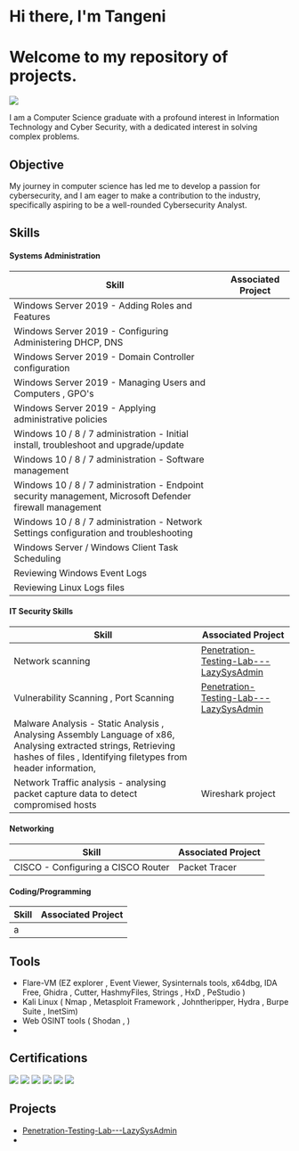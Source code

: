 # Hi there, I'm Tangeni
# Welcome to my repository of projects.
<a href="https://www.linkedin.com/in/ntshikukutu94/"><img src="https://img.shields.io/badge/-LinkedIn-0072b1?&style=for-the-badge&logo=linkedin&logoColor=white" /></a>

I am a Computer Science graduate with a profound interest in Information Technology and Cyber Security, with a  dedicated interest in solving complex problems.

## Objective
My journey in computer science has led me to develop a passion for cybersecurity, and I am eager to make a contribution to the industry, specifically aspiring to be a  well-rounded Cybersecurity Analyst.

## Skills

#### Systems Administration
| Skill                                         | Associated Project         |
|-----------------------------------------------|----------------------------|
| Windows Server 2019 - Adding Roles and Features          |  |
| Windows Server 2019 - Configuring Administering DHCP, DNS       |   |
| Windows Server 2019 - Domain Controller configuration | |
| Windows Server 2019 - Managing Users and Computers , GPO's    | |
| Windows Server 2019 - Applying administrative policies      | |
| Windows 10 / 8 / 7 administration - Initial install, troubleshoot and upgrade/update | |
| Windows 10 / 8 / 7 administration - Software management | |
| Windows 10 / 8 / 7 administration - Endpoint security management, Microsoft Defender firewall management| |
| Windows 10 / 8 / 7 administration - Network Settings configuration and troubleshooting | |
| Windows Server / Windows Client Task Scheduling | |
| Reviewing Windows Event Logs| |
| Reviewing Linux Logs files| |



#### IT Security Skills
| Skill                                         | Associated Project         |
|-----------------------------------------------|----------------------------|
| Network scanning          | <a href="https://github.com/Tangeni-S/Penetration-Testing-Lab---LazySysAdmin.git">Penetration-Testing-Lab---LazySysAdmin</a>|
| Vulnerability Scanning , Port Scanning         | <a href="https://github.com/Tangeni-S/Penetration-Testing-Lab---LazySysAdmin.git">Penetration-Testing-Lab---LazySysAdmin</a>|
| Malware Analysis - Static Analysis , Analysing Assembly Language of x86,  Analysing extracted strings, Retrieving hashes of files , Identifying filetypes from header information,   |   |
| Network Traffic analysis - analysing packet capture data to detect compromised hosts |  Wireshark project |

#### Networking
| Skill                                         | Associated Project         |
|-----------------------------------------------|----------------------------|
| CISCO - Configuring a CISCO Router | Packet Tracer |


#### Coding/Programming
| Skill                                         | Associated Project         |
|-----------------------------------------------|----------------------------|
|        a   | |



## Tools
- Flare-VM (EZ explorer , Event Viewer,  Sysinternals tools, x64dbg, IDA Free, Ghidra , Cutter, HashmyFiles, Strings , HxD , PeStudio )
- Kali Linux ( Nmap , Metasploit Framework , Johntheripper, Hydra , Burpe Suite , InetSim)
- Web OSINT tools ( Shodan , )
- 


## Certifications
<div>
 <a href="https://learn.microsoft.com/api/credentials/share/en-us/NTShikukutu/603FD68D0BEF7393?sharingId=91FD2863FA8F4FB3"><img src="https://img.shields.io/badge/-Microsoft 365 Fundamentals-0052CC?style=for-the-badge&logo=Microsoft&logoColor=white" /></a>
<a href="https://www.credly.com/badges/248d021a-cec4-43b7-a112-57d7dacf1195/public_url"><img src="https://img.shields.io/badge/-Certified in Cybersecurity-0052CC?style=for-the-badge&logo=ISC2&logoColor=white" /></a>
<a href="https://www.credly.com/badges/3bf8b866-0e0c-4032-93b2-7c193ba06bd8/public_url"><img src="https://img.shields.io/badge/-Network%2B-007ACC?&style=for-the-badge&logo=CompTIA&logoColor=red" /></a>
<a href="https://www.credly.com/badges/03e247fa-13dd-4d96-bcec-9f396cd240a5/public_url"><img src="https://img.shields.io/badge/-A%2B-007ACC?&style=for-the-badge&logo=CompTIA&logoColor=red" /></a>
<a href="https://www.credly.com/badges/b097cae8-8942-44c8-a486-1de5ee75cd3f/public_url"><img src="https://img.shields.io/badge/-Fortinet Certified Associate Cybersecurity-4D4D4D?&style=for-the-badge&logo=Fortinet&logoColor=red" /></a>
<a href="https://www.credly.com/badges/496cab38-a14a-4562-9572-66306c645ed3/public_url"><img src="https://img.shields.io/badge/-Fortinet Certified Fundamentals Cybersecurity-4D4D4D?&style=for-the-badge&logo=Fortinet&logoColor=red" /></a>
</div>

## Projects
- <a href="https://github.com/Test-MyDFIR/Detection-Lab/tree/main">Penetration-Testing-Lab---LazySysAdmin</a>
-
